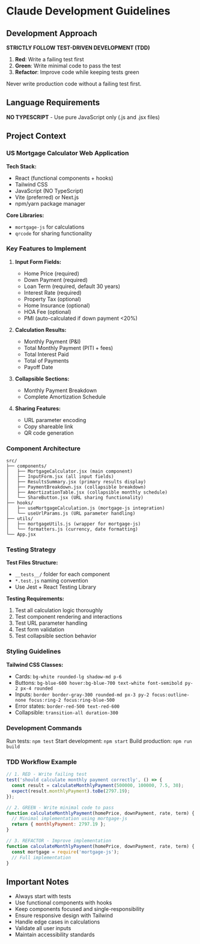 # Claude Development Guidelines

## Development Approach

**STRICTLY FOLLOW TEST-DRIVEN DEVELOPMENT (TDD)**

1. **Red**: Write a failing test first
2. **Green**: Write minimal code to pass the test
3. **Refactor**: Improve code while keeping tests green

Never write production code without a failing test first.

## Language Requirements

**NO TYPESCRIPT** - Use pure JavaScript only (.js and .jsx files)

## Project Context

### US Mortgage Calculator Web Application

**Tech Stack:**
- React (functional components + hooks)
- Tailwind CSS
- JavaScript (NO TypeScript)
- Vite (preferred) or Next.js
- npm/yarn package manager

**Core Libraries:**
- `mortgage-js` for calculations
- `qrcode` for sharing functionality

### Key Features to Implement

1. **Input Form Fields:**
   - Home Price (required)
   - Down Payment (required) 
   - Loan Term (required, default 30 years)
   - Interest Rate (required)
   - Property Tax (optional)
   - Home Insurance (optional)
   - HOA Fee (optional)
   - PMI (auto-calculated if down payment <20%)

2. **Calculation Results:**
   - Monthly Payment (P&I)
   - Total Monthly Payment (PITI + fees)
   - Total Interest Paid
   - Total of Payments
   - Payoff Date

3. **Collapsible Sections:**
   - Monthly Payment Breakdown
   - Complete Amortization Schedule

4. **Sharing Features:**
   - URL parameter encoding
   - Copy shareable link
   - QR code generation

### Component Architecture

```
src/
├── components/
│   ├── MortgageCalculator.jsx (main component)
│   ├── InputForm.jsx (all input fields)
│   ├── ResultsSummary.jsx (primary results display)
│   ├── PaymentBreakdown.jsx (collapsible breakdown)
│   ├── AmortizationTable.jsx (collapsible monthly schedule)
│   └── ShareButton.jsx (URL sharing functionality)
├── hooks/
│   ├── useMortgageCalculation.js (mortgage-js integration)
│   └── useUrlParams.js (URL parameter handling)
├── utils/
│   ├── mortgageUtils.js (wrapper for mortgage-js)
│   └── formatters.js (currency, date formatting)
└── App.jsx
```

### Testing Strategy

**Test Files Structure:**
- `__tests__/` folder for each component
- `*.test.js` naming convention
- Use Jest + React Testing Library

**Testing Requirements:**
1. Test all calculation logic thoroughly
2. Test component rendering and interactions
3. Test URL parameter handling
4. Test form validation
5. Test collapsible section behavior

### Styling Guidelines

**Tailwind CSS Classes:**
- Cards: `bg-white rounded-lg shadow-md p-6`
- Buttons: `bg-blue-600 hover:bg-blue-700 text-white font-semibold py-2 px-4 rounded`
- Inputs: `border border-gray-300 rounded-md px-3 py-2 focus:outline-none focus:ring-2 focus:ring-blue-500`
- Error states: `border-red-500 text-red-600`
- Collapsible: `transition-all duration-300`

### Development Commands

Run tests: `npm test`
Start development: `npm start`
Build production: `npm run build`

### TDD Workflow Example

```javascript
// 1. RED - Write failing test
test('should calculate monthly payment correctly', () => {
  const result = calculateMonthlyPayment(500000, 100000, 7.5, 30);
  expect(result.monthlyPayment).toBe(2797.19);
});

// 2. GREEN - Write minimal code to pass
function calculateMonthlyPayment(homePrice, downPayment, rate, term) {
  // Minimal implementation using mortgage-js
  return { monthlyPayment: 2797.19 };
}

// 3. REFACTOR - Improve implementation
function calculateMonthlyPayment(homePrice, downPayment, rate, term) {
  const mortgage = require('mortgage-js');
  // Full implementation
}
```

## Important Notes

- Always start with tests
- Use functional components with hooks
- Keep components focused and single-responsibility
- Ensure responsive design with Tailwind
- Handle edge cases in calculations
- Validate all user inputs
- Maintain accessibility standards
